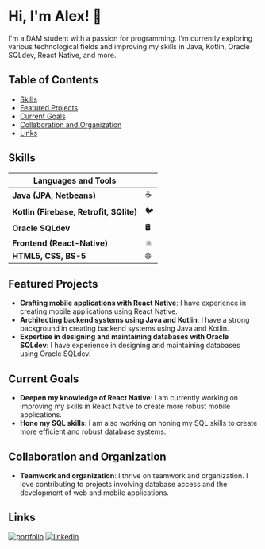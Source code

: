 # Hi, I'm Alex! 👋

I'm a DAM student with a passion for programming. I'm currently exploring various technological fields and improving my skills in Java, Kotlin, Oracle SQLdev, React Native, and more.

## Table of Contents

- [Skills](#skills)
- [Featured Projects](#featured-projects)
- [Current Goals](#current-goals)
- [Collaboration and Organization](#collaboration-and-organization)
- [Links](#links)

## Skills

| **Languages and Tools**     |  |
| --------------------------- | -------- |
| **Java (JPA, Netbeans)**     | ☕️        |
| **Kotlin (Firebase, Retrofit, SQlite)** | 🐦        |
| **Oracle SQLdev**           | 🛢️        |
| **Frontend (React-Native)**  | ⚛️        |
| **HTML5, CSS, BS-5**         | 🌐        |

## Featured Projects

- **Crafting mobile applications with React Native**: I have experience in creating mobile applications using React Native.
- **Architecting backend systems using Java and Kotlin**: I have a strong background in creating backend systems using Java and Kotlin.
- **Expertise in designing and maintaining databases with Oracle SQLdev**: I have experience in designing and maintaining databases using Oracle SQLdev.

## Current Goals

- **Deepen my knowledge of React Native**: I am currently working on improving my skills in React Native to create more robust mobile applications.
- **Hone my SQL skills**: I am also working on honing my SQL skills to create more efficient and robust database systems.

## Collaboration and Organization

- **Teamwork and organization**: I thrive on teamwork and organization. I love contributing to projects involving database access and the development of web and mobile applications.

## Links

[![portfolio](https://img.shields.io/badge/my_portfolio-000?style=for-the-badge&logo=ko-fi&logoColor=white)](https://gutigut.com/)
[![linkedin](https://img.shields.io/badge/linkedin-0A66C2?style=for-the-badge&logo=linkedin&logoColor=white)](https://www.linkedin.com/in/alejandro-guti%C3%A9rrez-4b863b295/)
